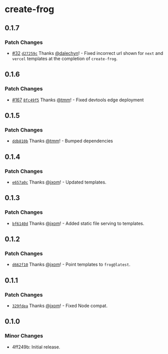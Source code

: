 # create-frog

## 0.1.7

### Patch Changes

- [#32](https://github.com/wevm/frog/pull/32) [`d27259c`](https://github.com/wevm/frog/commit/d27259ce59fcca5e1c650947bd9d6987816d9257) Thanks [@dalechyn](https://github.com/dalechyn)! - Fixed incorrect url shown for `next` and `vercel` templates at the completion of `create-frog`.

## 0.1.6

### Patch Changes

- [#167](https://github.com/wevm/frog/pull/167) [`8fc49f5`](https://github.com/wevm/frog/commit/8fc49f5be89f074c31233adbbb2ade829ca7f41c) Thanks [@tmm](https://github.com/tmm)! - Fixed devtools edge deployment

## 0.1.5

### Patch Changes

- [`ddb810b`](https://github.com/wevm/frog/commit/ddb810b13a724053c022029db90b32d5fb9aba24) Thanks [@tmm](https://github.com/tmm)! - Bumped dependencies

## 0.1.4

### Patch Changes

- [`e657a0c`](https://github.com/wevm/frog/commit/e657a0cb07299f730e016818768df9218c747c94) Thanks [@jxom](https://github.com/jxom)! - Updated templates.

## 0.1.3

### Patch Changes

- [`bf6140d`](https://github.com/wevm/frog/commit/bf6140d971f9cfae9d09f86e6aec7c5044377e2e) Thanks [@jxom](https://github.com/jxom)! - Added static file serving to templates.

## 0.1.2

### Patch Changes

- [`d662f10`](https://github.com/wevm/frog/commit/d662f10caa7101d1f37050617237e405884a7adb) Thanks [@jxom](https://github.com/jxom)! - Point templates to `frog@latest`.

## 0.1.1

### Patch Changes

- [`329fdea`](https://github.com/wevm/frog/commit/329fdea7e57da0084dd365ab29af5318f7fffcac) Thanks [@jxom](https://github.com/jxom)! - Fixed Node compat.

## 0.1.0

### Minor Changes

- 4ff249b: Initial release.
